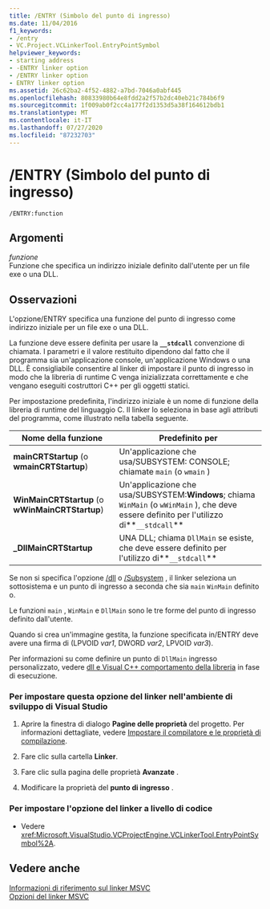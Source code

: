 ```yaml
---
title: /ENTRY (Simbolo del punto di ingresso)
ms.date: 11/04/2016
f1_keywords:
- /entry
- VC.Project.VCLinkerTool.EntryPointSymbol
helpviewer_keywords:
- starting address
- -ENTRY linker option
- /ENTRY linker option
- ENTRY linker option
ms.assetid: 26c62ba2-4f52-4882-a7bd-7046a0abf445
ms.openlocfilehash: 80833980b64e8fdd2a2f57b2dc40eb21c784b6f9
ms.sourcegitcommit: 1f009ab0f2cc4a177f2d1353d5a38f164612bdb1
ms.translationtype: MT
ms.contentlocale: it-IT
ms.lasthandoff: 07/27/2020
ms.locfileid: "87232703"
---
```

# <a name="entry-entry-point-symbol"></a>/ENTRY (Simbolo del punto di ingresso)

```
/ENTRY:function
```

## <a name="arguments"></a>Argomenti

*funzione*<br/>
Funzione che specifica un indirizzo iniziale definito dall'utente per un file exe o una DLL.

## <a name="remarks"></a>Osservazioni

L'opzione/ENTRY specifica una funzione del punto di ingresso come indirizzo iniziale per un file exe o una DLL.

La funzione deve essere definita per usare la **`__stdcall`** convenzione di chiamata. I parametri e il valore restituito dipendono dal fatto che il programma sia un'applicazione console, un'applicazione Windows o una DLL. È consigliabile consentire al linker di impostare il punto di ingresso in modo che la libreria di runtime C venga inizializzata correttamente e che vengano eseguiti costruttori C++ per gli oggetti statici.

Per impostazione predefinita, l'indirizzo iniziale è un nome di funzione della libreria di runtime del linguaggio C. Il linker lo seleziona in base agli attributi del programma, come illustrato nella tabella seguente.

|Nome della funzione|Predefinito per|
|-------------------|-----------------|
|**mainCRTStartup** (o **wmainCRTStartup**)|Un'applicazione che usa/SUBSYSTEM: CONSOLE; chiamate `main` (o `wmain` )|
|**WinMainCRTStartup** (o **wWinMainCRTStartup**)|Un'applicazione che usa/SUBSYSTEM:**Windows**; chiama `WinMain` (o `wWinMain` ), che deve essere definito per l'utilizzo di**`__stdcall`**|
|**_DllMainCRTStartup**|UNA DLL; chiama `DllMain` se esiste, che deve essere definito per l'utilizzo di**`__stdcall`**|

Se non si specifica l'opzione [/dll](dll-build-a-dll.md) o [/Subsystem](subsystem-specify-subsystem.md) , il linker seleziona un sottosistema e un punto di ingresso a seconda che sia `main` `WinMain` definito o.

Le funzioni `main` , `WinMain` e `DllMain` sono le tre forme del punto di ingresso definito dall'utente.

Quando si crea un'immagine gestita, la funzione specificata in/ENTRY deve avere una firma di (LPVOID *var1*, DWORD *var2*, LPVOID *var3*).

Per informazioni su come definire un punto di `DllMain` ingresso personalizzato, vedere [dll e Visual C++ comportamento della libreria](../run-time-library-behavior.md) in fase di esecuzione.

### <a name="to-set-this-linker-option-in-the-visual-studio-development-environment"></a>Per impostare questa opzione del linker nell'ambiente di sviluppo di Visual Studio

1. Aprire la finestra di dialogo **Pagine delle proprietà** del progetto. Per informazioni dettagliate, vedere [Impostare il compilatore e le proprietà di compilazione](../working-with-project-properties.md).

1. Fare clic sulla cartella **Linker**.

1. Fare clic sulla pagina delle proprietà **Avanzate** .

1. Modificare la proprietà del **punto di ingresso** .

### <a name="to-set-this-linker-option-programmatically"></a>Per impostare l'opzione del linker a livello di codice

- Vedere <xref:Microsoft.VisualStudio.VCProjectEngine.VCLinkerTool.EntryPointSymbol%2A>.

## <a name="see-also"></a>Vedere anche

[Informazioni di riferimento sul linker MSVC](linking.md)<br/>
[Opzioni del linker MSVC](linker-options.md)
